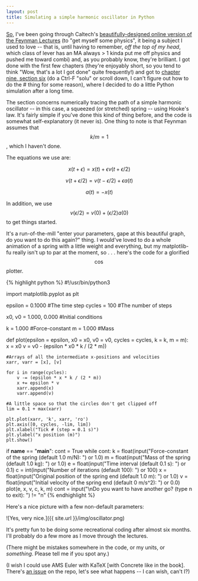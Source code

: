 ```yaml
---
layout: post
title: Simulating a simple harmonic oscillator in Python
---
```

[So](https://www.tbray.org/ongoing/When/201x/2015/04/11/So-What), I've been going through Caltech's [beautifully-designed online version of the Feynman Lectures](http://www.feynmanlectures.caltech.edu) (to "get myself some physics", it being a subject I used to love -- that is, until having to remember, *off the top of my head*, which class of lever has an MA always > 1 kinda put me off physics and pushed me toward combi) and, as you probably know, they're brilliant. I got done with the first few chapters (they're enjoyably short, so you tend to think "Wow, that's a lot I got done" quite frequently!) and got to [chapter nine, section six](http://www.feynmanlectures.caltech.edu/I_09.html) (do a Ctrl-F "solu" or scroll down, I can't figure out how to do the # thing for some reason), where I decided to do a little Python simulation after a long time.

The section concerns numerically tracing the path of a simple harmonic oscillator -- in this case, a squeezed (or stretched) spring -- using Hooke's law. It's fairly simple if you've done this kind of thing before, and the code is somewhat self-explanatory (it never is). One thing to note is that Feynman assumes that $$k/m = 1$$, which I haven't done.

The equations we use are: 

$$
x(t+\epsilon) = x(t) + \epsilon v(t+\epsilon/2)
$$

$$
v(t+\epsilon/2) = v(t-\epsilon/2) + \epsilon a(t)
$$

$$
a(t) = -x(t)
$$

In addition, we use $$v(\epsilon/2) = v(0) + (\epsilon/2)a(0)$$ to get things started. 

It's a run-of-the-mill "enter your parameters, gape at this beautiful graph, do you want to do this again?" thing. I would've loved to do a whole animation of a spring with a little weight and everything, but my matplotlib-fu really isn't up to par at the moment, so . . . here's the code for a glorified $$\cos$$ plotter.

{% highlight python %}
#!/usr/bin/python3

import matplotlib.pyplot as plt

epsilon = 0.1000       #The time step
cycles = 100           #The number of steps

x0, v0 = 1.000, 0.000  #Initial conditions

k = 1.000              #Force-constant
m = 1.000              #Mass

def plot(epsilon = epsilon, x0 = x0, v0 = v0, cycles = cycles, k = k, m = m):
    x = x0
    v = v0 - (epsilon * x0 * k / (2 * m))
    
    #Arrays of all the intermediate x-positions and velocities
    xarr, varr = [x], [v]

    for i in range(cycles):
        v -= (epsilon * x * k / (2 * m))
        x += epsilon * v
        xarr.append(x)
        varr.append(v)

    #A little space so that the circles don't get clipped off 
    lim = 0.1 + max(xarr)

    plt.plot(xarr, 'k', xarr, 'ro')
    plt.axis([0, cycles, -lim, lim])
    plt.xlabel("Tick # (step = 0.1 s)")
    plt.ylabel("x position (m)")
    plt.show()

if __name__ == "__main__":
    cont = True
    while cont:
        k = float(input("Force-constant of the spring (default 1.0 m/N): ") or 1.0) 
        m = float(input("Mass of the spring (default 1.0 kg): ") or 1.0)
        e = float(input("Time interval (default 0.1 s): ") or 0.1)
        c = int(input("Number of iterations (default 100): ") or 100)
        x = float(input("Original position of the spring end (default 1.0 m): ") 
                or 1.0)
        v = float(input("Initial velocity of the spring end (default 0 m/s^2): ") 
                or 0.0)
        plot(e, x, v, c, k, m)
        cont = input("\nDo you want to have another go? (type n to exit): ") != "n"
{% endhighlight %}

Here's a nice picture with a few non-default parameters:

![Yes, very nice.]({{ site.url }}/img/oscillator.png)

It's pretty fun to be doing some recreational coding after almost six months. I'll probably do a few more as I move through the lectures.

(There might be mistakes somewhere in the code, or my units, or *something*. Please tell me if you spot any.)

(I wish I could use AMS Euler with KaTeX [with Concrete like in the book]. There's [an issue](https://github.com/Khan/KaTeX/issues/123) on the repo, let's see what happens -- I can wish, can't I?)
